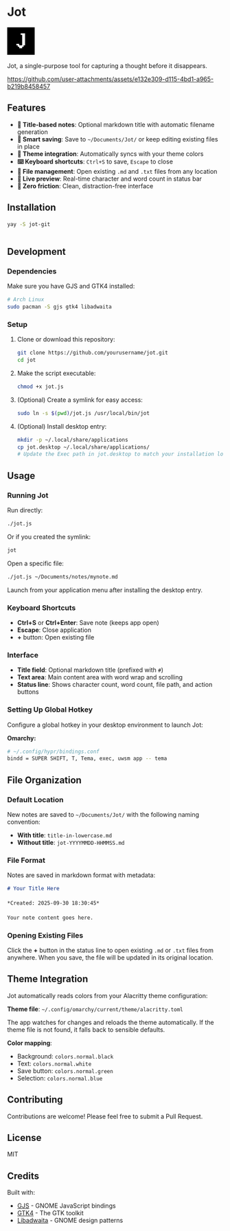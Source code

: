 # Jot

<img src="icon.png" alt="Jot Icon" width="64" height="64" />

Jot, a single-purpose tool for capturing a thought before it disappears.

https://github.com/user-attachments/assets/e132e309-d115-4bd1-a965-b219b8458457

## Features

- **📝 Title-based notes**: Optional markdown title with automatic filename generation
- **💾 Smart saving**: Save to `~/Documents/Jot/` or keep editing existing files in place
- **🎨 Theme integration**: Automatically syncs with your theme colors
- **⌨️ Keyboard shortcuts**: `Ctrl+S` to save, `Escape` to close
- **📂 File management**: Open existing `.md` and `.txt` files from any location
- **🔄 Live preview**: Real-time character and word count in status bar
- **🎯 Zero friction**: Clean, distraction-free interface

## Installation

```bash
yay -S jot-git
```
```
```

## Development

### Dependencies

Make sure you have GJS and GTK4 installed:

```bash
# Arch Linux
sudo pacman -S gjs gtk4 libadwaita
```

### Setup

1. Clone or download this repository:
   ```bash
   git clone https://github.com/yourusername/jot.git
   cd jot
   ```

2. Make the script executable:
   ```bash
   chmod +x jot.js
   ```

3. (Optional) Create a symlink for easy access:
   ```bash
   sudo ln -s $(pwd)/jot.js /usr/local/bin/jot
   ```

4. (Optional) Install desktop entry:
   ```bash
   mkdir -p ~/.local/share/applications
   cp jot.desktop ~/.local/share/applications/
   # Update the Exec path in jot.desktop to match your installation location
   ```

## Usage

### Running Jot

Run directly:
```bash
./jot.js
```

Or if you created the symlink:
```bash
jot
```

Open a specific file:
```bash
./jot.js ~/Documents/notes/mynote.md
```

Launch from your application menu after installing the desktop entry.

### Keyboard Shortcuts

- **Ctrl+S** or **Ctrl+Enter**: Save note (keeps app open)
- **Escape**: Close application
- **+** button: Open existing file

### Interface

- **Title field**: Optional markdown title (prefixed with `#`)
- **Text area**: Main content area with word wrap and scrolling
- **Status line**: Shows character count, word count, file path, and action buttons

### Setting Up Global Hotkey

Configure a global hotkey in your desktop environment to launch Jot:

**Omarchy:**
```bash
# ~/.config/hypr/bindings.conf
bindd = SUPER SHIFT, T, Tema, exec, uwsm app -- tema
```

## File Organization

### Default Location

New notes are saved to `~/Documents/Jot/` with the following naming convention:

- **With title**: `title-in-lowercase.md`
- **Without title**: `jot-YYYYMMDD-HHMMSS.md`

### File Format

Notes are saved in markdown format with metadata:

```markdown
# Your Title Here

*Created: 2025-09-30 18:30:45*

Your note content goes here.
```

### Opening Existing Files

Click the **+** button in the status line to open existing `.md` or `.txt` files from anywhere. When you save, the file will be updated in its original location.

## Theme Integration

Jot automatically reads colors from your Alacritty theme configuration:

**Theme file**: `~/.config/omarchy/current/theme/alacritty.toml`

The app watches for changes and reloads the theme automatically. If the theme file is not found, it falls back to sensible defaults.

**Color mapping**:
- Background: `colors.normal.black`
- Text: `colors.normal.white`
- Save button: `colors.normal.green`
- Selection: `colors.normal.blue`

## Contributing

Contributions are welcome! Please feel free to submit a Pull Request.

## License

MIT

## Credits

Built with:
- [GJS](https://gjs.guide/) - GNOME JavaScript bindings
- [GTK4](https://www.gtk.org/) - The GTK toolkit
- [Libadwaita](https://gnome.pages.gitlab.gnome.org/libadwaita/) - GNOME design patterns
